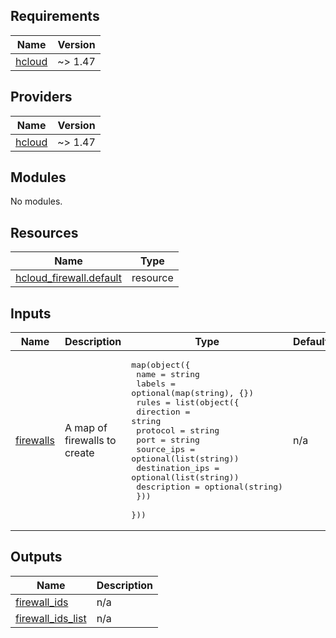 ## Requirements

| Name | Version |
|------|---------|
| <a name="requirement_hcloud"></a> [hcloud](#requirement\_hcloud) | ~> 1.47 |

## Providers

| Name | Version |
|------|---------|
| <a name="provider_hcloud"></a> [hcloud](#provider\_hcloud) | ~> 1.47 |

## Modules

No modules.

## Resources

| Name | Type |
|------|------|
| [hcloud_firewall.default](https://registry.terraform.io/providers/hetznercloud/hcloud/latest/docs/resources/firewall) | resource |

## Inputs

| Name | Description | Type | Default | Required |
|------|-------------|------|---------|:--------:|
| <a name="input_firewalls"></a> [firewalls](#input\_firewalls) | A map of firewalls to create | <pre>map(object({<br/>    name   = string<br/>    labels = optional(map(string), {})<br/>    rules = list(object({<br/>      direction       = string<br/>      protocol       = string<br/>      port          = string<br/>      source_ips     = optional(list(string))<br/>      destination_ips = optional(list(string))<br/>      description    = optional(string)<br/>    }))<br/>  }))</pre> | n/a | yes |

## Outputs

| Name | Description |
|------|-------------|
| <a name="output_firewall_ids"></a> [firewall\_ids](#output\_firewall\_ids) | n/a |
| <a name="output_firewall_ids_list"></a> [firewall\_ids\_list](#output\_firewall\_ids\_list) | n/a |
